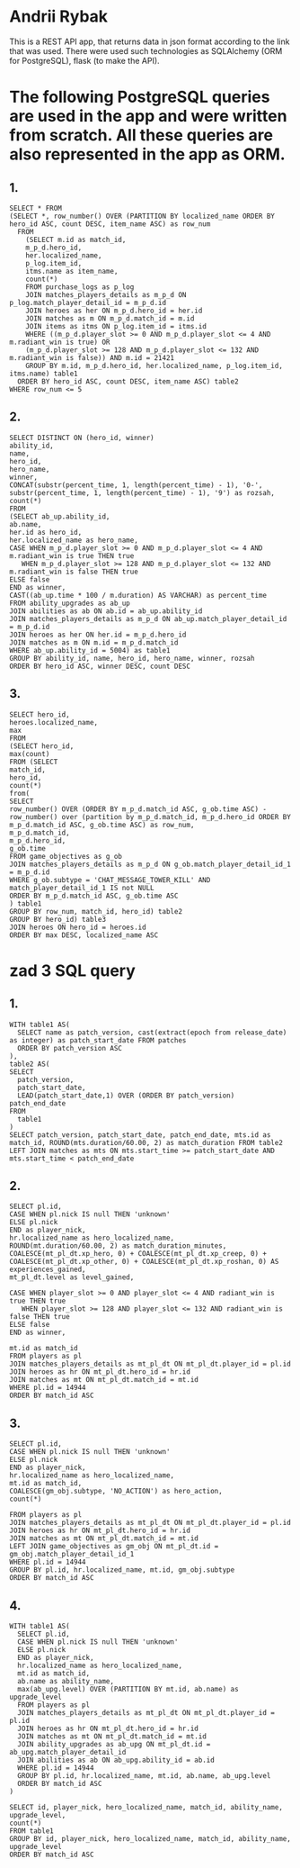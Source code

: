 # Andrii Rybak

This is a REST API app, that returns data in json format according to the link that was used. There were used such technologies as SQLAlchemy (ORM for PostgreSQL), flask (to make the API).

# The following PostgreSQL queries are used in the app and were written from scratch. All these queries are also represented in the app as ORM.

## 1.

    SELECT * FROM
    (SELECT *, row_number() OVER (PARTITION BY localized_name ORDER BY hero_id ASC, count DESC, item_name ASC) as row_num
      FROM
        (SELECT m.id as match_id,
        m_p_d.hero_id,
        her.localized_name,
        p_log.item_id,
        itms.name as item_name,
        count(*)
        FROM purchase_logs as p_log
        JOIN matches_players_details as m_p_d ON p_log.match_player_detail_id = m_p_d.id
        JOIN heroes as her ON m_p_d.hero_id = her.id
        JOIN matches as m ON m_p_d.match_id = m.id
        JOIN items as itms ON p_log.item_id = itms.id
        WHERE ((m_p_d.player_slot >= 0 AND m_p_d.player_slot <= 4 AND m.radiant_win is true) OR 
        (m_p_d.player_slot >= 128 AND m_p_d.player_slot <= 132 AND m.radiant_win is false)) AND m.id = 21421
        GROUP BY m.id, m_p_d.hero_id, her.localized_name, p_log.item_id, itms.name) table1
      ORDER BY hero_id ASC, count DESC, item_name ASC) table2
    WHERE row_num <= 5

## 2.
    SELECT DISTINCT ON (hero_id, winner)
    ability_id,
    name,
    hero_id,
    hero_name,
    winner,
    CONCAT(substr(percent_time, 1, length(percent_time) - 1), '0-', substr(percent_time, 1, length(percent_time) - 1), '9') as rozsah,
    count(*)
    FROM
    (SELECT ab_up.ability_id,
    ab.name,
    her.id as hero_id,
    her.localized_name as hero_name,
    CASE WHEN m_p_d.player_slot >= 0 AND m_p_d.player_slot <= 4 AND m.radiant_win is true THEN true
       WHEN m_p_d.player_slot >= 128 AND m_p_d.player_slot <= 132 AND m.radiant_win is false THEN true
    ELSE false
    END as winner,
    CAST((ab_up.time * 100 / m.duration) AS VARCHAR) as percent_time
    FROM ability_upgrades as ab_up
    JOIN abilities as ab ON ab.id = ab_up.ability_id
    JOIN matches_players_details as m_p_d ON ab_up.match_player_detail_id = m_p_d.id
    JOIN heroes as her ON her.id = m_p_d.hero_id
    JOIN matches as m ON m.id = m_p_d.match_id
    WHERE ab_up.ability_id = 5004) as table1
    GROUP BY ability_id, name, hero_id, hero_name, winner, rozsah
    ORDER BY hero_id ASC, winner DESC, count DESC

## 3.
    SELECT hero_id,
    heroes.localized_name,
    max
    FROM
    (SELECT hero_id,
    max(count)
    FROM (SELECT
    match_id,
    hero_id,
    count(*)
    from(
    SELECT
    row_number() OVER (ORDER BY m_p_d.match_id ASC, g_ob.time ASC) - row_number() over (partition by m_p_d.match_id, m_p_d.hero_id ORDER BY m_p_d.match_id ASC, g_ob.time ASC) as row_num,
    m_p_d.match_id,
    m_p_d.hero_id,
    g_ob.time
    FROM game_objectives as g_ob
    JOIN matches_players_details as m_p_d ON g_ob.match_player_detail_id_1 = m_p_d.id
    WHERE g_ob.subtype = 'CHAT_MESSAGE_TOWER_KILL' AND match_player_detail_id_1 IS not NULL
    ORDER BY m_p_d.match_id ASC, g_ob.time ASC 
    ) table1
    GROUP BY row_num, match_id, hero_id) table2
    GROUP BY hero_id) table3
    JOIN heroes ON hero_id = heroes.id
    ORDER BY max DESC, localized_name ASC

# zad 3 SQL query

## 1. 
    WITH table1 AS(
      SELECT name as patch_version, cast(extract(epoch from release_date) as integer) as patch_start_date FROM patches
      ORDER BY patch_version ASC
    ),
    table2 AS(
    SELECT
      patch_version, 
      patch_start_date,
      LEAD(patch_start_date,1) OVER (ORDER BY patch_version) patch_end_date
    FROM
      table1
    )
    SELECT patch_version, patch_start_date, patch_end_date, mts.id as match_id, ROUND(mts.duration/60.00, 2) as match_duration FROM table2
    LEFT JOIN matches as mts ON mts.start_time >= patch_start_date AND mts.start_time < patch_end_date

## 2.
    SELECT pl.id, 
    CASE WHEN pl.nick IS null THEN 'unknown'
    ELSE pl.nick
    END as player_nick,
    hr.localized_name as hero_localized_name,
    ROUND(mt.duration/60.00, 2) as match_duration_minutes,
    COALESCE(mt_pl_dt.xp_hero, 0) + COALESCE(mt_pl_dt.xp_creep, 0) + COALESCE(mt_pl_dt.xp_other, 0) + COALESCE(mt_pl_dt.xp_roshan, 0) AS experiences_gained,
    mt_pl_dt.level as level_gained,

    CASE WHEN player_slot >= 0 AND player_slot <= 4 AND radiant_win is true THEN true
       WHEN player_slot >= 128 AND player_slot <= 132 AND radiant_win is false THEN true
    ELSE false
    END as winner,

    mt.id as match_id
    FROM players as pl
    JOIN matches_players_details as mt_pl_dt ON mt_pl_dt.player_id = pl.id 
    JOIN heroes as hr ON mt_pl_dt.hero_id = hr.id
    JOIN matches as mt ON mt_pl_dt.match_id = mt.id
    WHERE pl.id = 14944
    ORDER BY match_id ASC

## 3.
    SELECT pl.id, 
    CASE WHEN pl.nick IS null THEN 'unknown'
    ELSE pl.nick
    END as player_nick,
    hr.localized_name as hero_localized_name,
    mt.id as match_id,
    COALESCE(gm_obj.subtype, 'NO_ACTION') as hero_action,
    count(*)

    FROM players as pl
    JOIN matches_players_details as mt_pl_dt ON mt_pl_dt.player_id = pl.id 
    JOIN heroes as hr ON mt_pl_dt.hero_id = hr.id
    JOIN matches as mt ON mt_pl_dt.match_id = mt.id
    LEFT JOIN game_objectives as gm_obj ON mt_pl_dt.id = gm_obj.match_player_detail_id_1
    WHERE pl.id = 14944
    GROUP BY pl.id, hr.localized_name, mt.id, gm_obj.subtype
    ORDER BY match_id ASC

## 4.
    WITH table1 AS( 
      SELECT pl.id, 
      CASE WHEN pl.nick IS null THEN 'unknown'
      ELSE pl.nick
      END as player_nick,
      hr.localized_name as hero_localized_name,
      mt.id as match_id,
      ab.name as ability_name,
      max(ab_upg.level) OVER (PARTITION BY mt.id, ab.name) as upgrade_level
      FROM players as pl
      JOIN matches_players_details as mt_pl_dt ON mt_pl_dt.player_id = pl.id 
      JOIN heroes as hr ON mt_pl_dt.hero_id = hr.id
      JOIN matches as mt ON mt_pl_dt.match_id = mt.id
      JOIN ability_upgrades as ab_upg ON mt_pl_dt.id = ab_upg.match_player_detail_id
      JOIN abilities as ab ON ab_upg.ability_id = ab.id
      WHERE pl.id = 14944
      GROUP BY pl.id, hr.localized_name, mt.id, ab.name, ab_upg.level
      ORDER BY match_id ASC
    )

    SELECT id, player_nick, hero_localized_name, match_id, ability_name, upgrade_level,
    count(*)
    FROM table1
    GROUP BY id, player_nick, hero_localized_name, match_id, ability_name, upgrade_level
    ORDER BY match_id ASC
